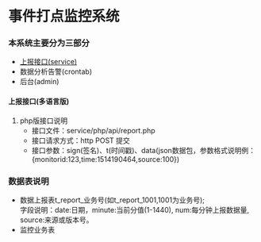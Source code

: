 # 事件打点监控系统

### 本系统主要分为三部分
* <a href="#1">上报接口(service)</a>
* 数据分析告警(crontab)
* 后台(admin)
#### <a name="1">上报接口(多语言版)</a>
1. php版接口说明
    * 接口文件：service/php/api/report.php
    * 接口请求方式：http POST 提交
    * 接口参数：sign(签名)、t(时间戳)、data(json数据包，参数格式说明例：{monitorid:123,time:1514190464,source:100})

### 数据表说明
+ 数据上报表t_report_业务号(如t_report_1001,1001为业务号);  
字段说明：date:日期，minute:当前分值(1-1440), num:每分钟上报数据量, source:来源或版本号。
+ 监控业务表


